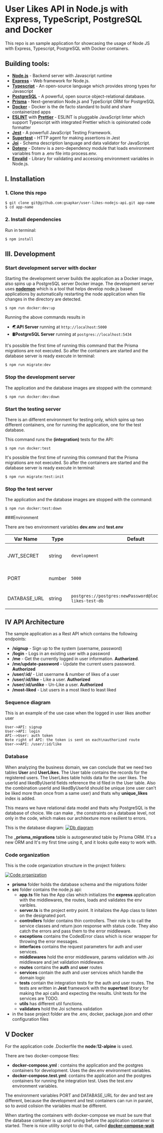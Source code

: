 # User Likes API in Node.js with Express, TypeScript, PostgreSQL and Docker

This repo is an sample application for showcasing the usage of Node JS with Express, Typescript, PostgreSQL with Docker containers.

## Building tools:

- **[Node.js](https://nodejs.org/en/)** - Backend server with Javascript runtime
- **[Express](https://expressjs.com/)** - Web framework for Node.js.
- **[Typescript](https://www.typescriptlang.org/)** - An open-source language which provides strong types for Javascript
- **[PostgreSQL](https://www.postgresql.org/)** - A powerful, open source object-relational database.
- **[Prisma](https://www.prisma.io/)** - Next-generation Node.js and TypeScript ORM for PostgreSQL
- **[Docker](https://www.docker.com/)** - Docker is the de facto standard to build and share containerized apps
- **[ESLINT](https://eslint.org/)** with **[Prettier](https://prettier.io/)** - ESLINT is pluggable JavaScript linter which support Typescript with integrated Prettier which is opinionated code formatter
- **[Jest](https://jestjs.io/)** - A powerfull JavaScript Testing Framework.
- **[Supertest](https://www.npmjs.com/package/supertest)** - HTTP agent for making assertions in Jest
- **[Joi](https://www.npmjs.com/package/joi)** - Schema description language and data validator for JavaScript.
- **[Dotenv](https://www.npmjs.com/package/dotenv)** - Dotenv is a zero-dependency module that loads environment variables from a .env file into process.env.
- **[Envalid](https://www.npmjs.com/package/envalid)** - Library for validating and accessing environment variables in Node.js.

## I. Installation

### 1. Clone this repo

```
$ git clone git@github.com:gsapkar/user-likes-nodejs-api.git app-name
$ cd app-name
```

### 2. Install dependencies

Run in terminal:

```
$ npm install
```

## III. Development

### Start development server with docker

Starting the development server builds the application as a Docker image, also spins up a PostgreSQL server Docker image.
The development server uses **[nodemon](https://www.npmjs.com/package/nodemon)** which is a tool that helps develop node.js based applications by automatically restarting the node application when file changes in the directory are detected.

```
$ npm run docker:dev:up
```

Running the above commands results in

- 🌏**API Server** running at `http://localhost:5000`
- 🛢️**PostgreSQL Server** running at `postgres://localhost:5434`

It's possible the first time of running this command that the Prisma migrations are not executed.
So after the containers are started and the database server is ready execute in terminal:

```
$ npm run migrate:dev
```

### Stop the development server

The application and the database images are stopped with the command:

```
$ npm run docker:dev:down
```

### Start the testing server

There is an different environment for testing only, which spins up two different containers, one for running the application, one for the test database.

This command runs the **(integration)** tests for the API:

```
$ npm run docker:test
```

It's possible the first time of running this command that the Prisma migrations are not executed.
So after the containers are started and the database server is ready execute in terminal:

```
$ npm run migrate:test:init
```

### Stop the test server

The application and the database images are stopped with the command:

```
$ npm run docker:test:down
```

###Environment

There are two environment variables **dev.env** and **test.env**

| Var Name     | Type   | Default                                                             | Description                                          |
| ------------ | ------ | ------------------------------------------------------------------- | ---------------------------------------------------- |
| JWT_SECRET   | string | `development`                                                       | API runtime environment. eg: `test` or `development` |
| PORT         | number | `5000`                                                              | Port to run the API server on                        |
| DATABASE_URL | string | `postgres://postgres:newPassword@localhost:5438/user-likes-test-db` | Connection string for PostgreSQL                     |

## IV API Architecture

The sample application as a Rest API which contains the following endpoints:

- **/signup** - Sign up to the system (username, password)
- **/login** - Logs in an existing user with a password
- **/me** - Get the currently logged in user information. **Authorized**.
- **/me/update-password** - Update the current users password. **Authorized**
- **/user/:id/** - List username & number of likes of a user
- **/user/:id/like** - Like a user. **Authorized**
- **/user/:id/unlike** - Un-Like a user. **Authorized**
- **/most-liked** - List users in a most liked to least liked

### Sequence diagram

This is an example of the use case when the logged in user likes another user

```seq
User->API: signup
User->API: login
API-->User: auth token
Note right of API: the token is sent on each\nauthorized route
User->>API: /user/:id/like
```

### Database

When analyzing the business domain, we can conclude that we need two tables **User** and **UserLikes**.
The User table contains the records for the registered users.
The UserLikes table holds data for the user likes. The userId and likedByUserId fields reference the id filed in the User table.
Also the combination userId and likedByUserId should be unique (one user can't be liked more than once from a same user) and thats why **unique_likes** index is added.

This means we have relational data model and thats why PostgreSQL is the database of choice.
We can make , the constraints on a database level, not only in the code, which makes our architexture more resilient to errors.

This is the database diagram:
[![Db diagram](https://user-images.githubusercontent.com/5286071/123693517-7402e300-d858-11eb-8669-bfee509b28e8.png 'Db diagram')](https://user-images.githubusercontent.com/5286071/123693517-7402e300-d858-11eb-8669-bfee509b28e8.png 'Db diagram')

The **\_prisma_migrations** table is autogenerated table by Prisma ORM.
It's a new ORM and It's my first time using it, and it looks quite easy to work with.

### Code organization

This is the code organization structure in the project folders:

[![Code organization](https://user-images.githubusercontent.com/5286071/123695384-c5ac6d00-d85a-11eb-8593-33e0c7be9ae5.png 'Code organization')](htthttps://user-images.githubusercontent.com/5286071/123695384-c5ac6d00-d85a-11eb-8593-33e0c7be9ae5.pngp:// 'Code organization')

- **prisma** folder holds the database schema and the migrations folder
- **src** folder contains the node.js api:
  - **app.ts** file has the App clas which initializes the **express** application with the middlewares, the routes, loads and validates the env varibles.
  - **server.ts** is the project entry point. It initalizes the App class to listen on the designated port.
  - **controllers** folder contains thin controllers. Their role is to call the service classes and return json response with status code. They also catch the errors and pass them to the error middleware.
  - **exceptions** contains the CodedError class which is nicer wrapper for throwing the error messages.
  - **interfaces** contains the request parameters for auth and user services.
  - **middlewares** hold the error middleware, params validation with Joi middleware and jwt validation middleware.
  - **routes** contains the **auth** and **user** routes
  - **services** contain the auth and user services which handle the domain logic
  - **tests** contain the integration tests for the auth and user routes.
    The tests are written in **Jest** framework with the **supertest** library for making the api calls and expecting the results.
    Unit tests for the services are TODO.
  - **utils** has different util functions.
  - **validators** hold the Joi schema validation
- in the base project folder are the .env, docker, package.json and other configuration files

## V Docker

For the application code .Dockerfile the **node:12-alpine** is used.

There are two docker-compose files:

- **docker-compose.yml** : contains the application and the postgres containers for development. Uses the dev.env environment variables.
- **docker-compose.test.yml**: contains the application and the postgres containers for running the integration test. Uses the test.env environment variables.

The environment variables PORT and DATABASE_URL for dev and test are different, because the development and test containers can run in paralel, so to avoid colision the variables must be different.

When starting the containers with docker-compose we must be sure that the database container is up and runing before the application container is started.
There is nice utility script to do that, called **[docker-compose-wait](https://github.com/ufoscout/docker-compose-wait)**
